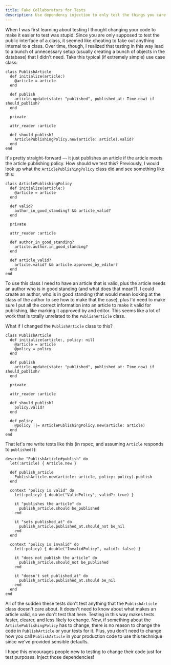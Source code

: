 ```yaml
---
title: Fake Collaborators for Tests
description: Use dependency injection to only test the things you care about
---
```


When I was first learning about testing I thought changing your code to make it easier to test was stupid. Since you are only supposed to test the public interface of a class, it seemed like cheating to fake out anything internal to a class. Over time, though, I realized that testing in this way lead to a bunch of unnecessary setup (usually creating a bunch of objects in the database) that I didn't need. Take this typical (if extremely simple) use case class:

    class PublishArticle
      def initialize(article:)
        @article = article
      end

      def publish
        article.update(state: "published", published_at: Time.now) if should_publish?
      end

      private

      attr_reader :article

      def should_publish?
        ArticlePublishingPolicy.new(article: article).valid?
      end
    end

It's pretty straight-forward &mdash; it just publishes an article if the article meets the article publishing policy. How should we test this? Previously, I would look up what the `ArticlePublishingPolicy` class did and see something like this:

    class ArticlePublishingPolicy
      def initialize(article:)
        @article = article
      end

      def valid?
        author_in_good_standing? && article_valid?
      end

      private

      attr_reader :article

      def author_in_good_standing?
        article.author.in_good_standing?
      end

      def article_valid?
        article.valid? && article.approved_by_editor?
      end
    end

To use this class I need to have an article that is valid, plus the article needs an author who is in good standing (and what does that mean?). I could create an author, who is in good standing (that would mean looking at the class of the author to see how to make that the case), plus I'd need to make sure I put all the correct information into an article to make it valid for publishing, like marking it approved by and editor. This seems like a lot of work that is totally unrelated to the `PublishArticle` class.

What if I changed the `PublishArticle` class to this?

    class PublishArticle
      def initialize(article:, policy: nil)
        @article = article
        @policy = policy
      end

      def publish
        article.update(state: "published", published_at: Time.now) if should_publish?
      end

      private

      attr_reader :article

      def should_publish?
        policy.valid?
      end

      def policy
        @policy ||= ArticlePublishingPolicy.new(article: article)
      end
    end

That let's me write tests like this (in rspec, and assuming `Article` responds to `published?`):

    describe "PublishArticle#publish" do
      let(:article) { Article.new }

      def publish_article
        PublishArticle.new(article: article, policy: policy).publish
      end

      context "policy is valid" do
        let(:policy) { double("ValidPolicy", valid?: true) }

        it "publishes the article" do
          publish_article.should be_published
        end

        it "sets published_at" do
          publish_article.published_at.should_not be_nil
        end
      end

      context "policy is invalid" do
        let(:policy) { double("InvalidPolicy", valid?: false) }

        it "does not publish the article" do
          publish_article.should_not be_published
        end

        it "doesn't set published_at" do
          publish_article.published_at.should be_nil
        end
      end
    end

All of the sudden these tests don't test anything that the `PublishArticle` class doesn't care about. It doesn't need to know about what makes an article valid, so we don't test that here. Testing in this way makes tests faster, clearer, and less likely to change. Now, if something about the `ArticlePublishingPolicy` has to change, there is no reason to change the code in `PublishArticle` or your tests for it. Plus, you don't need to change how you call `PublishArticle` in your production code to use this technique since we've provided sensible defaults.

I hope this encourages people new to testing to change their code just for test purposes. Inject those dependencies!
